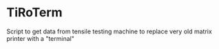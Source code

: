 # TiRoTerm
Script to get data from tensile testing machine to replace very old matrix printer with a "terminal"
